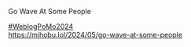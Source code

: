 Go Wave At Some People

[\#<span>WeblogPoMo2024</span>](https://social.lol/tags/WeblogPoMo2024)  
[<span class="invisible">https://</span><span class="ellipsis">mihobu.lol/2024/05/go-wave-at-</span><span class="invisible">some-people</span>](https://mihobu.lol/2024/05/go-wave-at-some-people)